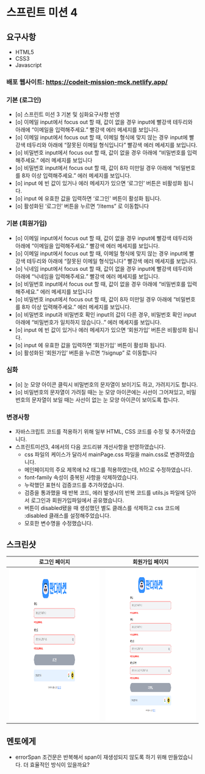 # 스프린트 미션 4

## 요구사항
  - HTML5
  - CSS3
  - Javascript

### 배포 웹사이트: https://codeit-mission-mck.netlify.app/  

### 기본 (로그인)

  - [o] 스프린트 미션 3 기본 및 심화요구사항 반영
  - [o] 이메일 input에서 focus out 할 때, 값이 없을 경우 input에 빨강색 테두리와 아래에 “이메일을 입력해주세요.” 빨강색 에러 메세지를 보입니다.
  - [o] 이메일 input에서 focus out 할 때, 이메일 형식에 맞지 않는 경우 input에 빨강색 테두리와 아래에 “잘못된 이메일 형식입니다” 빨강색 에러 메세지를 보입니다.
  - [o] 비밀번호 input에서 focus out 할 때, 값이 없을 경우 아래에 “비밀번호를 입력해주세요.” 에러 메세지를 보입니다
  - [o] 비밀번호 input에서 focus out 할 때, 값이 8자 미만일 경우 아래에 “비밀번호를 8자 이상 입력해주세요.” 에러 메세지를 보입니다.
  - [o] input 에 빈 값이 있거나 에러 메세지가 있으면 ‘로그인’ 버튼은 비활성화 됩니다.
  - [o] input 에 유효한 값을 입력하면 ‘로그인' 버튼이 활성화 됩니다.
  - [o] 활성화된 ‘로그인’ 버튼을 누르면 “/items” 로 이동합니다

### 기본 (회원가입)

  - [o] 이메일 input에서 focus out 할 때, 값이 없을 경우 input에 빨강색 테두리와 아래에 “이메일을 입력해주세요.” 빨강색 에러 메세지를 보입니다.
  - [o] 이메일 input에서 focus out 할 때, 이메일 형식에 맞지 않는 경우 input에 빨강색 테두리와 아래에 “잘못된 이메일 형식입니다” 빨강색 에러 메세지를 보입니다.
  - [o] 닉네임 input에서 focus out 할 때, 값이 없을 경우 input에 빨강색 테두리와 아래에 “닉네임을 입력해주세요.” 빨강색 에러 메세지를 보입니다.
  - [o] 비밀번호 input에서 focus out 할 때, 값이 없을 경우 아래에 “비밀번호를 입력해주세요.” 에러 메세지를 보입니다
  - [o] 비밀번호 input에서 focus out 할 때, 값이 8자 미만일 경우 아래에 “비밀번호를 8자 이상 입력해주세요.” 에러 메세지를 보입니다.
  - [o] 비밀번호 input과 비밀번호 확인 input의 값이 다른 경우, 비밀번호 확인 input 아래에 “비밀번호가 일치하지 않습니다..” 에러 메세지를 보입니다.
  - [o] input 에 빈 값이 있거나 에러 메세지가 있으면 ‘회원가입’ 버튼은 비활성화 됩니다.
  - [o] input 에 유효한 값을 입력하면 ‘회원가입' 버튼이 활성화 됩니다.
  - [o] 활성화된 ‘회원가입’ 버튼을 누르면 “/signup” 로 이동합니다

### 심화

  - [o] 눈 모양 아이콘 클릭시 비밀번호의 문자열이 보이기도 하고, 가려지기도 합니다.
  - [o] 비밀번호의 문자열이 가려질 때는 눈 모양 아이콘에는 사선이 그어져있고, 비밀번호의 문자열이 보일 때는 사선이 없는 눈 모양 아이콘이 보이도록 합니다.

### 변경사항

  - 자바스크립트 코드를 적용하기 위해 일부 HTML, CSS 코드를 수정 및 추가하였습니다.  
  - 스프린트미션3, 4에서의 다음 코드리뷰 개선사항을 반영하였습니다.
    - css 파일의 케이스가 달라서 mainPage.css 파일을 main.css로 변경하였습니다.
    - 메인페이지의 주요 제목에 h2 태그를 적용하였는데, h1으로 수정하였습니다.
    - font-family 속성이 중복된 사항을 삭제하였습니다.
    - 누락했던 표현식 검증코드를 추가하였습니다.
    - 검증을 통과했을 때 반복 코드, 에러 발생시의 반복 코드를 utils.js 파일에 담아서 로그인과 회원가입파일에서 공유했습니다.
    - 버튼이 disabled됐을 때 생성했던 별도 클래스를 삭제하고 css 코드에 :disabled 클래스를 설정해주었습니다. 
    - 모호한 변수명을 수정했습니다.

## 스크린샷 

|                               로그인 페이지                             |                            회원가입 페이지                              |
| :--------------------------------------------------------------------: | :--------------------------------------------------------------------: |
|       <img src="/images/loginPage.png" width="400" height="400">       |       <img src="/images/signupPage.png" width="400" height="400">      |  

## 멘토에게

  - errorSpan 조건문은 반복해서 span이 재생성되지 않도록 하기 위해 만들었습니다. 더 효율적인 방식이 있을까요?
